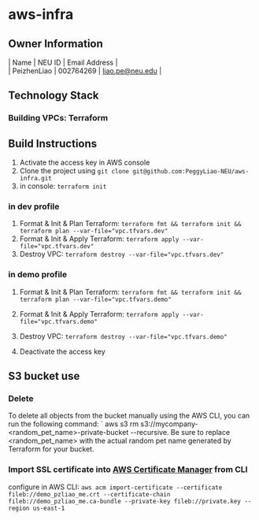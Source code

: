 # aws-infra

## Owner Information

| Name | NEU ID | Email Address |  
| PeizhenLiao | 002764269 | liao.pe@neu.edu |  

## Technology Stack
### Building VPCs: Terraform

## Build Instructions

1. Activate the access key in AWS console
2. Clone the project using ` git clone git@github.com:PeggyLiao-NEU/aws-infra.git `
3. in console: ` terraform init `
### in dev profile
   1. Format & Init & Plan Terraform: ` terraform fmt && terraform init && terraform plan --var-file="vpc.tfvars.dev" `
   2. Format & Init & Apply Terraform: ` terraform apply --var-file="vpc.tfvars.dev" `
   3. Destroy VPC: ` terraform destroy --var-file="vpc.tfvars.dev" `
### in demo profile
   1. Format & Init & Plan Terraform: ` terraform fmt && terraform init && terraform plan --var-file="vpc.tfvars.demo" `
   2. Format & Init & Apply Terraform: ` terraform apply --var-file="vpc.tfvars.demo" `
   3. Destroy VPC: ` terraform destroy --var-file="vpc.tfvars.demo" `

4. Deactivate the access key

## S3 bucket use
### Delete
To delete all objects from the bucket manually using the AWS CLI, you can run the following command: ` aws s3 rm s3://mycompany-<random_pet_name>-private-bucket --recursive. Be sure to replace <random_pet_name> with the actual random pet name generated by Terraform for your bucket. 

### Import SSL certificate into [AWS Certificate Manager](https://aws.amazon.com/certificate-manager/) from CLI

configure in AWS CLI: `aws acm import-certificate --certificate fileb://demo_pzliao_me.crt --certificate-chain fileb://demo_pzliao_me.ca-bundle --private-key fileb://private.key --region us-east-1`


